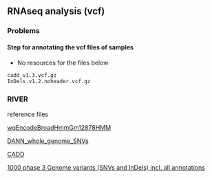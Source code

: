 ## RNAseq analysis (vcf)

### Problems

#### Step for annotating the vcf files of samples

* No resources for the files below
```bash
cadd_v1.3.vcf.gz 
InDels.v1.2.noheader.vcf.gz
```

### RIVER
reference files

[wgEncodeBroadHmmGm12878HMM](http://hgdownload.cse.ucsc.edu/goldenpath/hg19/encodeDCC/wgEncodeBroadHmm/wgEncodeBroadHmmGm12878HMM.bed.gz)

[DANN_whole_genome_SNVs](https://cbcl.ics.uci.edu/public_data/DANN/data/DANN_whole_genome_SNVs.tsv.bgz)

[CADD](https://cadd.gs.washington.edu/download)

[1000 phase 3 Genome variants (SNVs and InDels) incl. all annotations](https://krishna.gs.washington.edu/download/CADD/v1.3/1000G_phase3_inclAnno.tsv.gz)


